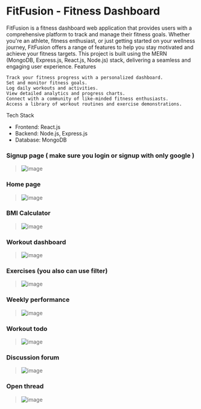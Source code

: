 # FitFusion - Fitness Dashboard

FitFusion is a fitness dashboard web application that provides users with a comprehensive platform to track and manage their fitness goals. Whether you're an athlete, fitness enthusiast, or just getting started on your wellness journey, FitFusion offers a range of features to help you stay motivated and achieve your fitness targets. This project is built using the MERN (MongoDB, Express.js, React.js, Node.js) stack, delivering a seamless and engaging user experience.
Features

    Track your fitness progress with a personalized dashboard.
    Set and monitor fitness goals.
    Log daily workouts and activities.
    View detailed analytics and progress charts.
    Connect with a community of like-minded fitness enthusiasts.
    Access a library of workout routines and exercise demonstrations.

Tech Stack

   - Frontend: React.js
   - Backend: Node.js, Express.js
   - Database: MongoDB


### Signup page ( make sure you login or signup with only google )
> ![image](https://github.com/hrithikvishwakarma001/fitfusion/assets/104666876/181babcc-5fd9-4b57-8e9c-63837d8642ca)

### Home page
> ![image](https://github.com/hrithikvishwakarma001/fitfusion/assets/104666876/36c8a873-89fb-4d62-b07e-7b80d5eb38e9)

### BMI Calculator
> ![image](https://github.com/hrithikvishwakarma001/fitfusion/assets/104666876/a01edfb5-f790-4c2c-a175-96dd8efc98ce)

### Workout dashboard
> ![image](https://github.com/hrithikvishwakarma001/fitfusion/assets/104666876/f9e1c656-3e96-465d-8ac6-ca1b9ca307d3)

### Exercises (you also can use filter)
> ![image](https://github.com/hrithikvishwakarma001/fitfusion/assets/104666876/80787917-9f46-4de8-b852-f8efc3c6a3e1)

### Weekly performance 
> ![image](https://github.com/hrithikvishwakarma001/fitfusion/assets/104666876/2d1279ea-bc5b-40dc-95ba-f86fdac2b50d)

### Workout todo 
> ![image](https://github.com/hrithikvishwakarma001/fitfusion/assets/104666876/0879c56f-c401-4a23-bbc1-58d72d99a46f)

### Discussion forum
> ![image](https://github.com/hrithikvishwakarma001/fitfusion/assets/104666876/8f67c09d-478d-4b43-bcd9-1a87e05ba235)

### Open thread
> ![image](https://github.com/hrithikvishwakarma001/fitfusion/assets/104666876/d85cc588-a452-4e5c-9b07-f9c73e72ca89)


